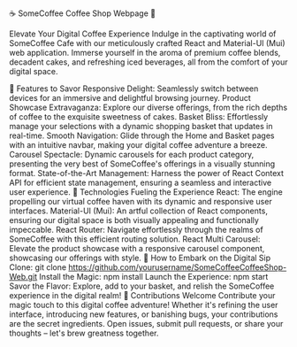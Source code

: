 ☕ SomeCoffee Coffee Shop Webpage 🌟

Elevate Your Digital Coffee Experience
Indulge in the captivating world of SomeCoffee Cafe with our meticulously crafted React and Material-UI (Mui) web application. Immerse yourself in the aroma of premium coffee blends, decadent cakes, and refreshing iced beverages, all from the comfort of your digital space.

🌈 Features to Savor
Responsive Delight: Seamlessly switch between devices for an immersive and delightful browsing journey.
Product Showcase Extravaganza: Explore our diverse offerings, from the rich depths of coffee to the exquisite sweetness of cakes.
Basket Bliss: Effortlessly manage your selections with a dynamic shopping basket that updates in real-time.
Smooth Navigation: Glide through the Home and Basket pages with an intuitive navbar, making your digital coffee adventure a breeze.
Carousel Spectacle: Dynamic carousels for each product category, presenting the very best of SomeCoffee's offerings in a visually stunning format.
State-of-the-Art Management: Harness the power of React Context API for efficient state management, ensuring a seamless and interactive user experience.
🚀 Technologies Fueling the Experience
React: The engine propelling our virtual coffee haven with its dynamic and responsive user interfaces.
Material-UI (Mui): An artful collection of React components, ensuring our digital space is both visually appealing and functionally impeccable.
React Router: Navigate effortlessly through the realms of SomeCoffee with this efficient routing solution.
React Multi Carousel: Elevate the product showcase with a responsive carousel component, showcasing our offerings with style.
🌟 How to Embark on the Digital Sip
Clone: git clone https://github.com/yourusername/SomeCoffeeCoffeeShop-Web.git
Install the Magic: npm install
Launch the Experience: npm start
Savor the Flavor: Explore, add to your basket, and relish the SomeCoffee experience in the digital realm!
🎨 Contributions Welcome
Contribute your magic touch to this digital coffee adventure! Whether it's refining the user interface, introducing new features, or banishing bugs, your contributions are the secret ingredients. Open issues, submit pull requests, or share your thoughts – let's brew greatness together.
